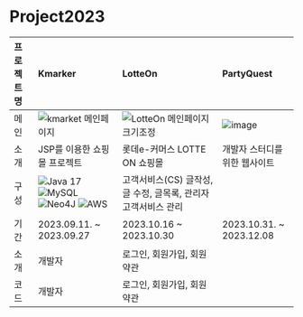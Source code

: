 # Project2023


|프로젝트명|Kmarker|LotteOn|PartyQuest|
|:----|:----|:----|:-----|
|메인|![kmarket 메인페이지](https://github.com/bllor/Project2023/assets/136154061/7bf8d741-b9fe-420a-b54d-4fa9a713b65d) |![LotteOn 메인페이지 크기조정](https://github.com/bllor/Project2023/assets/136154061/95b88a29-d9cc-4f64-9fa2-91013f8292e2) |![image](https://github.com/bllor/Project2023/assets/136154061/23ea267f-dc6b-4526-a5df-94862e38f552)|
|소개|JSP를 이용한 쇼핑몰 프로젝트|롯데e-커머스 LOTTE ON 쇼핑몰|개발자 스터디를 위한 웹사이트|
|구성|![Java 17](https://img.shields.io/badge/java17-%23ED8B00.svg) ![MySQL](https://img.shields.io/badge/MySQL-%2300f) ![Neo4J](https://img.shields.io/badge/JSP-008CC1) ![AWS](https://img.shields.io/badge/AWS-%23FF9900) |고객서비스(CS) 글작성, 글 수정, 글목록, 관리자 고객서비스 관리||
|기간|2023.09.11. ~ 2023.09.27|2023.10.16 ~ 2023.10.30|2023.10.31. ~ 2023.12.08|
|소개|개발자|로그인, 회원가입, 회원약관|
|코드|개발자|로그인, 회원가입, 회원약관|
